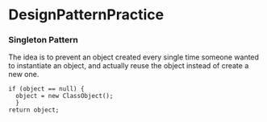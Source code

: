 # DesignPatternPractice

### Singleton Pattern

The idea is to prevent an object created every single time someone wanted to instantiate an object, and actually reuse the object instead of create a new one.

```
if (object == null) {
  object = new ClassObject();
  }
return object;
```
